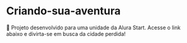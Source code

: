 # Criando-sua-aventura
🧭 Projeto desenvolvido para uma unidade da Alura Start. Acesse o link abaixo e divirta-se em busca da cidade perdida!
